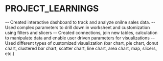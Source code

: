 # PROJECT_LEARNINGS
-- Created interactive dashboard to track and analyze onilne sales data.
-- Used complex parameters to drill down in worksheet and customization using filters and slicers 
-- Created connections, join new tables, calculation to manipulate data and enable user driven parameters for visualizations
-- Used different types of customized visualization (bar chart, pie chart, donut chart, clustered bar chart, scatter chart, line chart, area chart, map, slicers, etc.)
